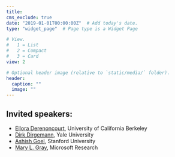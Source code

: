 ```yaml
---
title: 
cms_exclude: true
date: "2019-01-01T00:00:00Z"  # Add today's date.
type: "widget_page"  # Page type is a Widget Page

# View.
#   1 = List
#   2 = Compact
#   3 = Card
view: 2

# Optional header image (relative to `static/media/` folder).
header:
  caption: ""
  image: ""
---
```


## Invited speakers:

- [Ellora Derenoncourt](https://sites.google.com/view/ellora-derenoncourt/home), University of California Berkeley
- [Dirk Dirgemann](https://campuspress.yale.edu/dirkbergemann/), Yale University
- [Ashish Goel](https://web.stanford.edu/~ashishg/), Stanford University
- [Mary L. Gray](https://marylgray.org/), Microsoft Research


